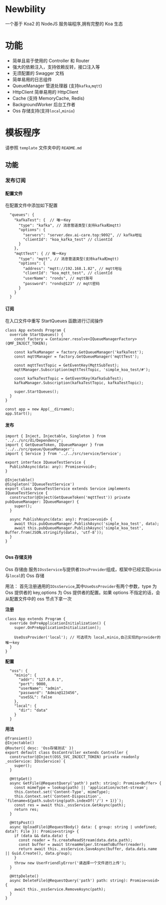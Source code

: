 # Newbility

一个基于 Koa2 的 NodeJS 服务端程序,拥有完整的 Koa 生态

# 功能

- 简单且易于使用的 Controller 和 Router
- 强大的依赖注入，支持依赖反转，接口注入等
- 无须配置的 Swagger 文档
- 简单易用的日志组件
- QueueManager 管道处理器 (支持`kafka`,`mqtt`)
- HttpClient 简单易用的 HttpClient
- Cache (支持 MemoryCache, Redis)
- BackgroundWorker 后台工作者
- Oss 存储支持(支持`local`,`minio`)

# 模板程序

请参照 `template` 文件夹中的 `README.md`

## 功能

### 发布订阅

#### 配置文件

在配置文件中添加如下配置

```
  "queues": {
    "kafkaTest": {  // 唯一Key
      "type": "kafka", // 消息管道类型(支持kafka和mqtt)
      "options": {
        "servers": "server.dev.ai-care.top:9092", // kafka地址
        "clientId": "koa_kafka_test" // clientId
      }
    },
    "mqttTest": { // 唯一Key
      "type": "mqtt", // 消息管道类型(支持kafka和mqtt)
      "options": {
        "address": "mqtt://192.168.1.82", // mqtt地址
        "clientId": "koa_mqtt_test", // clientId
        "userName": "ronds", // mqtt账号
        "password": "ronds@123" // mqtt密码
      }
    }
  }
```

#### 订阅

在入口文件中重写 StartQueues 函数进行订阅操作

```
class App extends Program {
  override StartQueues() {
    const factory = Container.resolve<IQueueManagerFactory>(QMF_INJECT_TOKEN);

    const kafkaManager = factory.GetQueueManager('kafkaTest');
    const mqttManager = factory.GetQueueManager('mqttTest');

    const mqttTestTopic = GetEventKey(MqttSubTest);
    mqttManager.Subscription(mqttTestTopic, 'simple_koa_test/#');

    const kafkaTestTopic = GetEventKey(KafkaSubTest);
    kafkaManager.Subscription(kafkaTestTopic, kafkaTestTopic);

    super.StartQueues();
  }
}

const app = new App(__dirname);
app.Start();
```

#### 发布

```
import { Inject, Injectable, Singleton } from '../../src/di/Dependency';
import { GetQueueToken, IQueueManager } from '../../src/queue/QueueManager';
import { Service } from '../../src/service/Service';

export interface IQueueTestService {
  PublishAsync(data: any): Promise<void>;
}

@Injectable()
@Singleton('IQueueTestService')
export class QueueTestService extends Service implements IQueueTestService {
  constructor(@Inject(GetQueueToken('mqttTest')) private pubQueueManager: IQueueManager) {
    super();
  }

  async PublishAsync(data: any): Promise<void> {
    await this.pubQueueManager.PublishAsync('simple_koa_test', data);
    await this.pubQueueManager.PublishAsync('simple_koa_test', Buffer.from(JSON.stringify(data), 'utf-8'));
  }
}


```

#### Oss 存储支持

Oss 存储由 服务`IOssService`与提供者`IOssProvider`组成，框架中已经实现`minio`与`local`的 Oss 存储

用法：
首先注册通用的`IOssService`,其中`UseOssProvider`有两个参数，type 为 Oss 提供者的 key,options 为 Oss 提供者的配置。如果 options 不指定的话，会从配置文件中的 oss 节点下拿一次

**注册**

```
class App extends Program {
  override OnPreApplicationInitialization() {
    super.OnPreApplicationInitialization();

    UseOssProvider('local'); // 可选项为 local,minio,自己实现的provider的唯一key
  }
}

```

**配置**

```
  "oss": {
    "minio": {
      "addr": "127.0.0.1",
      "port": 9000,
      "userName": "admin",
      "password": "Admin@123456",
      "useSSL": false
    },
    "local": {
      "dir": "data"
    }
  }
```

**用法**

```
@Transient()
@Injectable()
@Router({ desc: 'Oss存储测试' })
export default class OssController extends Controller {
  constructor(@Inject(OSS_SVC_INJECT_TOKEN) private readonly _ossService: IOssService) {
    super();
  }

  @HttpGet()
  async GetFile(@RequestQuery('path') path: string): Promise<Buffer> {
    const mimeType = lookup(path) || 'application/octet-stream';
    this.Context.set('Content-Type', mimeType);
    this.Context.set('Content-Disposition', `filename=${path.substring(path.indexOf('/') + 1)}`);
    const res = await this._ossService.GetAsync(path);
    return res;
  }

  @HttpPost()
  async UploadFile(@RequestBody() data: { group: string | undefined; data?: File }): Promise<string> {
    if (data && data.data) {
      const reader = fs.createReadStream(data.data.path);
      const buffer = await StreamHelper.StreamToBuffer(reader);
      return await this._ossService.SaveAsync(buffer, data.data.name || Guid.Create(), data.group);
    }
    throw new UserFriendlyError('请选择一个文件进行上传');
  }

  @HttpDelete()
  async DeleteFile(@RequestQuery('path') path: string): Promise<void> {
    await this._ossService.RemoveAsync(path);
  }
}

```
